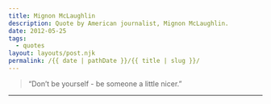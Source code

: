 ```yaml
---
title: Mignon McLaughlin
description: Quote by American journalist, Mignon McLaughlin.
date: 2012-05-25
tags: 
  - quotes
layout: layouts/post.njk
permalink: /{{ date | pathDate }}/{{ title | slug }}/
---
```


> “Don’t be yourself - be someone a little nicer.”

---
